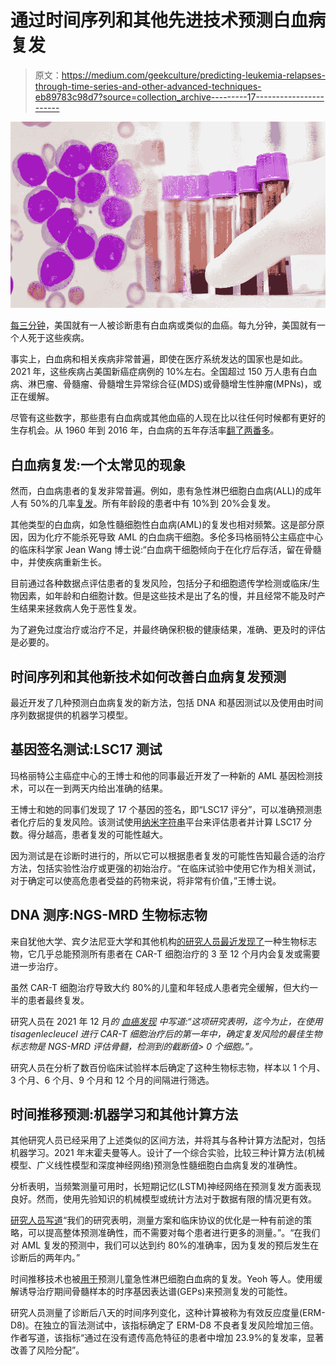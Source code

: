 # 通过时间序列和其他先进技术预测白血病复发

> 原文：<https://medium.com/geekculture/predicting-leukemia-relapses-through-time-series-and-other-advanced-techniques-eb89783c98d7?source=collection_archive---------17----------------------->

![](img/b1f9b290283d7196071c68af95d704ac.png)

[每三分钟](https://www.lls.org/facts-and-statistics/facts-and-statistics-overview)，美国就有一人被诊断患有白血病或类似的血癌。每九分钟，美国就有一个人死于这些疾病。

事实上，白血病和相关疾病非常普遍，即使在医疗系统发达的国家也是如此。2021 年，这些疾病占美国新癌症病例的 10%左右。全国超过 150 万人患有白血病、淋巴瘤、骨髓瘤、骨髓增生异常综合征(MDS)或骨髓增生性肿瘤(MPNs)，或正在缓解。

尽管有这些数字，那些患有白血病或其他血癌的人现在比以往任何时候都有更好的生存机会。从 1960 年到 2016 年，白血病的五年存活率[翻了两番多](https://www.lls.org/facts-and-statistics/facts-and-statistics-overview)。

## 白血病复发:一个太常见的现象

然而，白血病患者的复发非常普遍。例如，患有急性淋巴细胞白血病(ALL)的成年人有 50%的几率[复发](https://www.healthline.com/health/leukemia/leukemia-relapse#:~:text=Overall%2C%20about%2010%20to%2020,than%20children%20(10%20percent).)。所有年龄段的患者中有 10%到 20%会复发。

其他类型的白血病，如急性髓细胞性白血病(AML)的复发也相对频繁。这是部分原因，因为化疗不能杀死导致 AML 的白血病干细胞。多伦多玛格丽特公主癌症中心的临床科学家 Jean Wang 博士说:“白血病干细胞倾向于在化疗后存活，留在骨髓中，并使疾病重新生长。

目前通过各种数据点评估患者的复发风险，包括分子和细胞遗传学检测或临床/生物因素，如年龄和白细胞计数。但是这些技术是出了名的慢，并且经常不能及时产生结果来拯救病人免于恶性复发。

为了避免过度治疗或治疗不足，并最终确保积极的健康结果，准确、更及时的评估是必要的。

## 时间序列和其他新技术如何改善白血病复发预测

最近开发了几种预测白血病复发的新方法，包括 DNA 和基因测试以及使用由时间序列数据提供的机器学习模型。

## 基因签名测试:LSC17 测试

玛格丽特公主癌症中心的王博士和他的同事最近开发了一种新的 AML 基因检测技术，可以在一到两天内给出准确的结果。

王博士和她的同事们发现了 17 个基因的签名，即“LSC17 评分”，可以准确预测患者化疗后的复发风险。该测试使用[纳米字符串](https://nanostring.com/)平台来评估患者并计算 LSC17 分数。得分越高，患者复发的可能性越大。

因为测试是在诊断时进行的，所以它可以根据患者复发的可能性告知最合适的治疗方法，包括实验性治疗或更强的初始治疗。“在临床试验中使用它作为相关测试，对于确定可以使高危患者受益的药物来说，将非常有价值，”王博士说。

## DNA 测序:NGS-MRD 生物标志物

来自犹他大学、宾夕法尼亚大学和其他机构[的研究人员最近发现了](https://journals.lww.com/oncology-times/fulltext/2022/01050/dna_sequencing_to_predict_leukemia_relapse_after.3.aspx)一种生物标志物，它几乎总能预测所有患者在 CAR-T 细胞治疗的 3 至 12 个月内会复发或需要进一步治疗。

虽然 CAR-T 细胞治疗导致大约 80%的儿童和年轻成人患者完全缓解，但大约一半的患者最终复发。

研究人员在 2021 年 12 月*的 [*血癌发现*](https://aacrjournals.org/bloodcancerdiscov/article/3/1/66/675483/Next-Generation-Sequencing-of-Minimal-Residual) 中写道:“这项研究表明，迄今为止，在使用 tisagenlecleucel 进行 CAR-T 细胞治疗后的第一年中，确定复发风险的最佳生物标志物是 NGS-MRD 评估骨髓，检测到的截断值> 0 个细胞。”。*

研究人员在分析了数百份临床试验样本后确定了这种生物标志物，样本以 1 个月、3 个月、6 个月、9 个月和 12 个月的间隔进行筛选。

## 时间推移预测:机器学习和其他计算方法

其他研究人员已经采用了上述类似的区间方法，并将其与各种计算方法配对，包括机器学习。2021 年末霍夫曼等人。设计了一个综合实验，比较三种计算方法(机械模型、广义线性模型和深度神经网络)预测急性髓细胞白血病复发的准确性。

分析表明，当频繁测量可用时，长短期记忆(LSTM)神经网络在预测复发方面表现良好。然而，使用先验知识的机械模型或统计方法对于数据有限的情况更有效。

[研究人员写道](https://www.ncbi.nlm.nih.gov/pmc/articles/PMC8592437/)“我们的研究表明，测量方案和临床协议的优化是一种有前途的策略，可以提高整体预测准确性，而不需要对每个患者进行更多的测量。”。“在我们对 AML 复发的预测中，我们可以达到约 80%的准确率，因为复发的预后发生在诊断后的两年内。”

时间推移技术也被[用于](https://onlinelibrary.wiley.com/doi/10.1111/bjh.15252)预测儿童急性淋巴细胞白血病的复发。Yeoh 等人。使用缓解诱导治疗期间骨髓样本的时序基因表达谱(GEPs)来预测复发的可能性。

研究人员测量了诊断后八天的时间序列变化，这种计算被称为有效反应度量(ERM-D8)。在独立的盲法测试中，该指标确定了 ERM-D8 不良者复发风险增加三倍。作者写道，该指标“通过在没有遗传高危特征的患者中增加 23.9%的复发率，显著改善了风险分配”。